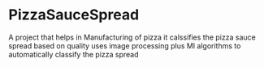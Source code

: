 # PizzaSauceSpread

A project that helps in Manufacturing of pizza it calssifies the pizza sauce spread based on quality 
uses image processing plus Ml algorithms to automatically classify the pizza spread
